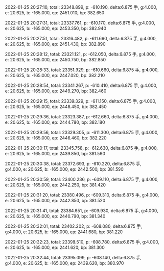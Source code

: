 2022-01-25 20:27:10, total: 23348.899, p: -610.190, delta:6.875 手, g:4.000, e: 20.625, b: -165.000, ep: 2451.010, bp: 382.650

2022-01-25 20:27:31, total: 23337.761, p: -610.170, delta:6.875 手, g:4.000, e: 20.625, b: -165.000, ep: 2453.350, bp: 382.940

2022-01-25 20:27:51, total: 23316.482, p: -611.690, delta:6.875 手, g:4.000, e: 20.625, b: -165.000, ep: 2451.430, bp: 382.890

2022-01-25 20:28:12, total: 23321.121, p: -612.050, delta:6.875 手, g:4.000, e: 20.625, b: -165.000, ep: 2450.750, bp: 382.850

2022-01-25 20:28:33, total: 23351.929, p: -610.660, delta:6.875 手, g:4.000, e: 20.625, b: -165.000, ep: 2447.020, bp: 382.210

2022-01-25 20:28:54, total: 23341.267, p: -610.410, delta:6.875 手, g:4.000, e: 20.625, b: -165.000, ep: 2449.270, bp: 382.460

2022-01-25 20:29:15, total: 23339.329, p: -611.150, delta:6.875 手, g:4.000, e: 20.625, b: -165.000, ep: 2448.450, bp: 382.450

2022-01-25 20:29:36, total: 23323.387, p: -612.660, delta:6.875 手, g:4.000, e: 20.625, b: -165.000, ep: 2444.780, bp: 382.180

2022-01-25 20:29:56, total: 23329.305, p: -611.300, delta:6.875 手, g:4.000, e: 20.625, b: -165.000, ep: 2446.460, bp: 382.220

2022-01-25 20:30:17, total: 23345.758, p: -612.630, delta:6.875 手, g:4.000, e: 20.625, b: -165.000, ep: 2439.850, bp: 381.560

2022-01-25 20:30:38, total: 23372.693, p: -610.220, delta:6.875 手, g:4.000, e: 20.625, b: -165.000, ep: 2442.500, bp: 381.590

2022-01-25 20:30:59, total: 23400.236, p: -609.110, delta:6.875 手, g:4.000, e: 20.625, b: -165.000, ep: 2442.250, bp: 381.420

2022-01-25 20:31:20, total: 23380.496, p: -609.310, delta:6.875 手, g:4.000, e: 20.625, b: -165.000, ep: 2442.850, bp: 381.520

2022-01-25 20:31:41, total: 23384.651, p: -609.930, delta:6.875 手, g:4.000, e: 20.625, b: -165.000, ep: 2440.790, bp: 381.340

2022-01-25 20:32:01, total: 23402.202, p: -608.080, delta:6.875 手, g:4.000, e: 20.625, b: -165.000, ep: 2441.680, bp: 381.220

2022-01-25 20:32:23, total: 23398.510, p: -608.780, delta:6.875 手, g:4.000, e: 20.625, b: -165.000, ep: 2441.620, bp: 381.300

2022-01-25 20:32:44, total: 23395.099, p: -608.140, delta:6.875 手, g:4.000, e: 20.625, b: -165.000, ep: 2439.620, bp: 380.970